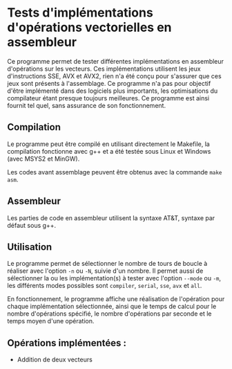 # Tests d'implémentations d'opérations vectorielles en assembleur

Ce programme permet de tester différentes implémentations en assembleur d'opérations sur les vecteurs. Ces implémentations utilisent les jeux d'instructions SSE, AVX et AVX2, rien n'a été conçu pour s'assurer que ces jeux sont présents à l'assemblage.
Ce programme n'a pas pour objectif d'être implémenté dans des logiciels plus importants, les optimisations du compilateur étant presque toujours meilleures. Ce programme est ainsi fournit tel quel, sans assurance de son fonctionnement.



## Compilation

Le programme peut être compilé en utilisant directement le Makefile, la compilation fonctionne avec g++ et a été testée sous Linux et Windows (avec MSYS2 et MinGW).

Les codes avant assemblage peuvent être obtenus avec la commande `make asm`.



## Assembleur

Les parties de code en assembleur utilisent la syntaxe AT&T, syntaxe par défaut sous g++.



## Utilisation

Le programme permet de sélectionner le nombre de tours de boucle à réaliser avec l'option `-n` ou `-N`, suivie d'un nombre. Il permet aussi de sélectionner la ou les implémentation(s) à tester avec l'option `--mode` ou `-m`, les différents modes possibles sont `compiler`, `serial`, `sse`, `avx` et `all`.

En fonctionnement, le programme affiche une réalisation de l'opération pour chaque implémentation sélectionnée, ainsi que le temps de calcul pour le nombre d'opérations spécifié, le nombre d'opérations par seconde et le temps moyen d'une opération.



## Opérations implémentées :
 - Addition de deux vecteurs